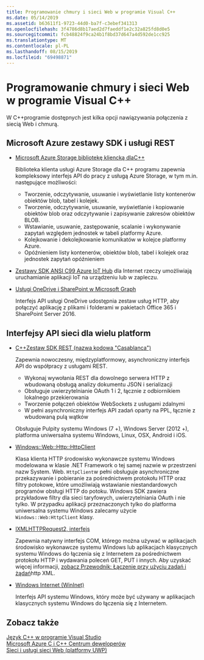 ```yaml
---
title: Programowanie chmury i sieci Web w programie Visual C++
ms.date: 05/14/2019
ms.assetid: b63611f1-9723-44d0-ba7f-c3ebef341313
ms.openlocfilehash: 3f4786d8b17aed2d7faeddf1e2c32a825fd8d0e5
ms.sourcegitcommit: fcb48824f9ca24b1f8bd37d647a4d592de1cc925
ms.translationtype: MT
ms.contentlocale: pl-PL
ms.lasthandoff: 08/15/2019
ms.locfileid: "69498871"
---
```

# <a name="cloud-and-web-programming-in-visual-c"></a>Programowanie chmury i sieci Web w programie Visual C++

W C++programie dostępnych jest kilka opcji nawiązywania połączenia z siecią Web i chmurą.

## <a name="microsoft-azure-sdks-and-rest-services"></a>Microsoft Azure zestawy SDK i usługi REST

- [Microsoft Azure Storage bibliotekę kliencką dlaC++](https://azure.github.io/azure-storage-cpp/)

  Biblioteka klienta usługi Azure Storage dla C++ programu zapewnia kompleksowy interfejs API do pracy z usługą Azure Storage, w tym m.in. następujące możliwości:

  - Tworzenie, odczytywanie, usuwanie i wyświetlanie listy kontenerów obiektów blob, tabel i kolejek.
  - Tworzenie, odczytywanie, usuwanie, wyświetlanie i kopiowanie obiektów blob oraz odczytywanie i zapisywanie zakresów obiektów BLOB.
  - Wstawianie, usuwanie, zastępowanie, scalanie i wykonywanie zapytań względem jednostek w tabeli platformy Azure.
  - Kolejkowanie i dekolejkowanie komunikatów w kolejce platformy Azure.
  - Opóźnieniem listy kontenerów, obiektów blob, tabel i kolejek oraz jednostek zapytań opóźnieniem

- [Zestawy SDK ANSI C99 Azure IoT Hub](/azure/iot-hub/iot-hub-devguide-sdks) dla Internet rzeczy umożliwiają uruchamianie aplikacji IoT na urządzeniu lub w zapleczu.

- [Usługi OneDrive i SharePoint w Microsoft Graph](https://dev.onedrive.com/README.htm)

  Interfejs API usługi OneDrive udostępnia zestaw usług HTTP, aby połączyć aplikację z plikami i folderami w pakietach Office 365 i SharePoint Server 2016.

## <a name="windows-and-cross-platform-networking-apis"></a>Interfejsy API sieci dla wielu platform

- [C++Zestaw SDK REST (nazwa kodowa "Casablanca")](https://github.com/Microsoft/cpprestsdk)

  Zapewnia nowoczesny, międzyplatformowy, asynchroniczny interfejs API do współpracy z usługami REST.

  - Wykonaj wywołania REST dla dowolnego serwera HTTP z wbudowaną obsługą analizy dokumentu JSON i serializacji
  - Obsługuje uwierzytelnianie OAuth 1 i 2, łącznie z odbiornikiem lokalnego przekierowania
  - Tworzenie połączeń obiektów WebSockets z usługami zdalnymi
  - W pełni asynchroniczny interfejs API zadań oparty na PPL, łącznie z wbudowaną pulą wątków

  Obsługuje Pulpity systemu Windows (7 +), Windows Server (2012 +), platforma uniwersalna systemu Windows, Linux, OSX, Android i iOS.

- [Windows::Web::Http::HttpClient](/uwp/api/windows.web.http.httpclient)

  Klasa klienta HTTP środowisko wykonawcze systemu Windows modelowana w klasie .NET Framework o tej samej nazwie w przestrzeni nazw System. Web. `HttpClient`w pełni obsługuje asynchroniczne przekazywanie i pobieranie za pośrednictwem protokołu HTTP oraz filtry potokowe, które umożliwiają wstawianie niestandardowych programów obsługi HTTP do potoku. Windows SDK zawiera przykładowe filtry dla sieci taryfowych, uwierzytelniania OAuth i nie tylko. W przypadku aplikacji przeznaczonych tylko do platforma uniwersalna systemu Windows zalecamy użycie `Windows::Web:HttpClient` klasy.

- [IXMLHTTPRequest2, interfejs](/windows/win32/api/msxml6/nn-msxml6-ixmlhttprequest2)

  Zapewnia natywny interfejs COM, którego można używać w aplikacjach środowisko wykonawcze systemu Windows lub aplikacjach klasycznych systemu Windows do łączenia się z Internetem za pośrednictwem protokołu HTTP i wydawania poleceń GET, PUT i innych. Aby uzyskać więcej informacji, [zobacz Przewodnik: Łączenie przy użyciu zadań i żądań](../parallel/concrt/walkthrough-connecting-using-tasks-and-xml-http-requests.md)http XML.

- [Windows Internet (WinInet)](/windows/win32/WinInet/portal)

  Interfejs API systemu Windows, który może być używany w aplikacjach klasycznych systemu Windows do łączenia się z Internetem.

## <a name="see-also"></a>Zobacz także

[Język C++ w programie Visual Studio](../overview/visual-cpp-in-visual-studio.md) <br/>
[Microsoft Azure C i C++ Centrum deweloperów](https://azure.microsoft.com/develop/cpp/) <br/>
[Sieci i usługi sieci Web (platformy UWP)](/windows/uwp/networking/)
